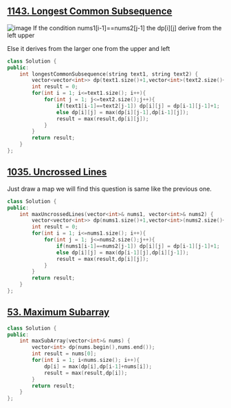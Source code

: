 ## [1143. Longest Common Subsequence](https://leetcode.cn/problems/longest-common-subsequence/)
![image](https://github.com/YunfanLing/YunfanLing.github.io/assets/102476857/8612505e-208f-49fa-9130-e0522dfa1a44)
If the condition nums1[i-1]==nums2[j-1] the dp[i][j] derive from the left upper

Else it derives from the larger one from the upper and left

```CPP
class Solution {
public:
    int longestCommonSubsequence(string text1, string text2) {
        vector<vector<int>> dp(text1.size()+1,vector<int>(text2.size()+1,0));
        int result = 0;
        for(int i = 1; i<=text1.size(); i++){
            for(int j = 1; j<=text2.size();j++){
                if(text1[i-1]==text2[j-1]) dp[i][j] = dp[i-1][j-1]+1;
                else dp[i][j] = max(dp[i][j-1],dp[i-1][j]);
                result = max(result,dp[i][j]);
            }
        }
        return result;
    }
};
```

## [1035. Uncrossed Lines](https://leetcode.cn/problems/uncrossed-lines/)
Just draw a map we will find this question is same like the previous one.
```CPP
class Solution {
public:
    int maxUncrossedLines(vector<int>& nums1, vector<int>& nums2) {
        vector<vector<int>> dp(nums1.size()+1,vector<int>(nums2.size()+1,0));
        int result = 0;
        for(int i = 1; i<=nums1.size(); i++){
            for(int j = 1; j<=nums2.size();j++){
                if(nums1[i-1]==nums2[j-1]) dp[i][j] = dp[i-1][j-1]+1;
                else dp[i][j] = max(dp[i-1][j],dp[i][j-1]);
                result = max(result,dp[i][j]);
            }
        }
        return result;
    }
};
```

## [53. Maximum Subarray](https://leetcode.cn/problems/maximum-subarray/)
```CPP
class Solution {
public:
    int maxSubArray(vector<int>& nums) {
        vector<int> dp(nums.begin(),nums.end());
        int result = nums[0];
        for(int i = 1; i<nums.size(); i++){
            dp[i] = max(dp[i],dp[i-1]+nums[i]);
            result = max(result,dp[i]);
        }
        return result;
    }
};
```
